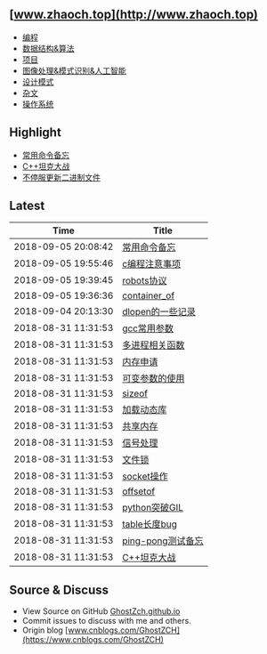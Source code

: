 ## [www.zhaoch.top](http://www.zhaoch.top)
+ [编程](编程)
+ [数据结构&算法](数据结构&算法)
+ [项目](项目)
+ [图像处理&模式识别&人工智能](图像处理&模式识别&人工智能)
+ [设计模式](设计模式)
+ [杂文](杂文)
+ [操作系统](操作系统)

## Highlight

+ [常用命令备忘](操作系统/linux/常用命令备忘.md)
+ [C++坦克大战](项目/C++坦克大战.md)
+ [不停服更新二进制文件](操作系统/linux/不停服更新二进制文件.md)

## Latest 

|Time|Title|
|--|--|
|2018-09-05 20:08:42|[常用命令备忘](操作系统/linux/常用命令备忘.md)|
|2018-09-05 19:55:46|[c编程注意事项](编程/c_cpp/c编程注意事项.md)|
|2018-09-05 19:39:45|[robots协议](杂文/robots协议.md)|
|2018-09-05 19:36:36|[container_of](编程/c_cpp/container_of.md)|
|2018-09-04 20:13:30|[dlopen的一些记录](编程/c_cpp/dlopen的一些记录.md)|
|2018-08-31 11:31:53|[gcc常用参数](编程/c_cpp/gcc常用参数.md)|
|2018-08-31 11:31:53|[多进程相关函数](编程/c_cpp/多进程相关函数.md)|
|2018-08-31 11:31:53|[内存申请](编程/c_cpp/内存申请.md)|
|2018-08-31 11:31:53|[可变参数的使用](编程/c_cpp/可变参数的使用.md)|
|2018-08-31 11:31:53|[sizeof](编程/c_cpp/sizeof.md)|
|2018-08-31 11:31:53|[加载动态库](编程/c_cpp/加载动态库.md)|
|2018-08-31 11:31:53|[共享内存](编程/c_cpp/共享内存.md)|
|2018-08-31 11:31:53|[信号处理](编程/c_cpp/信号处理.md)|
|2018-08-31 11:31:53|[文件锁](编程/c_cpp/文件锁.md)|
|2018-08-31 11:31:53|[socket操作](编程/c_cpp/socket操作.md)|
|2018-08-31 11:31:53|[offsetof](编程/c_cpp/offsetof.md)|
|2018-08-31 11:31:53|[python突破GIL](编程/python/python突破GIL.md)|
|2018-08-31 11:31:53|[table长度bug](编程/lua/table长度bug.md)|
|2018-08-31 11:31:53|[ping-pong测试备忘](编程/go/ping-pong测试备忘.md)|
|2018-08-31 11:31:53|[C++坦克大战](项目/C++坦克大战.md)|

## Source & Discuss

+ View Source on GitHub [GhostZch.github.io](https://github.com/GhostZCH/GhostZch.github.io/)
+ Commit issues to discuss with me and others.
+ Origin blog [www.cnblogs.com/GhostZCH](https://www.cnblogs.com/GhostZCH)

